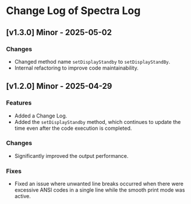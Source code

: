 # Change Log of Spectra Log

## [v1.3.0] Minor - 2025-05-02
### Changes
- Changed method name `setDisplayStandby` to `setDisplayStandBy`.
- Internal refactoring to improve code maintainability.

## [v1.2.0] Minor - 2025-04-29
### Features
- Added a Change Log.
- Added the `setDisplayStandby` method, which continues to update the time even after the code execution is completed.

### Changes
- Significantly improved the output performance.

### Fixes
- Fixed an issue where unwanted line breaks occurred when there were excessive ANSI codes in a single line while the smooth print mode was active.